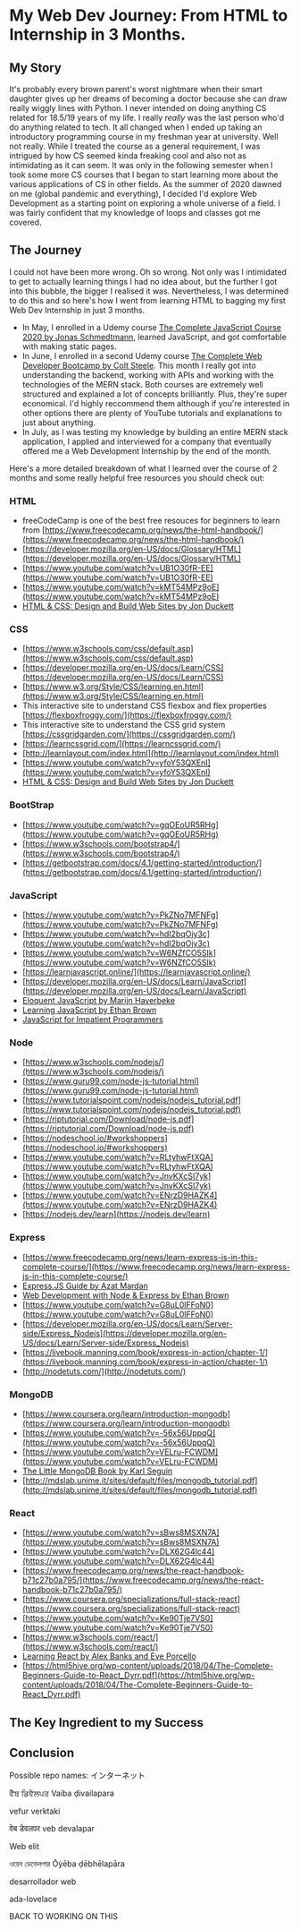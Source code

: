 # My Web Dev Journey: From HTML to Internship in 3 Months.

## My Story
It's probably every brown parent's worst nightmare when their smart daughter gives up her dreams of becoming a doctor because she can draw really wiggly lines with Python. 
I never intended on doing anything CS related for 18.5/19 years of my life. I really *really* was the last person who'd do anything related to tech. It all changed when I ended up taking an introductory programming course in my freshman year at university. Well not really. While I treated the course as a general requirement, I was intrigued by how CS seemed kinda freaking cool and also not as intimidating as it can seem. It was only in the following semester when I took some more CS courses that I began to start learning more about the various applications of CS in other fields. As the summer of 2020 dawned on me (global pandemic and everything), I decided I'd explore Web Development as a starting point on exploring a whole universe of a field. I was fairly confident that my knowledge of loops and classes got me covered.

## The Journey
I could not have been more wrong. Oh so wrong. Not only was I intimidated to get to actually learning things I had no idea about, but the further I got into this bubble, the bigger I realised it was. Nevertheless, I was determined to do this and so here's how I went from learning HTML to bagging my first Web Dev Internship in just 3 months. 
* In May, I enrolled in a Udemy course [The Complete JavaScript Course 2020 by Jonas Schmedtmann](https://www.udemy.com/course/the-complete-javascript-course/), learned JavaScript, and got comfortable with making static pages. 
* In June, I enrolled in a second Udemy course [The Complete Web Developer Bootcamp by Colt Steele](https://www.udemy.com/course/the-complete-javascript-course/). This month I really got into understanding the backend, working with APIs and working with the technologies of the MERN stack. 
Both courses are extremely well structured and explained a lot of concepts brilliantly. Plus, they're super economical. I'd highly reccommend them although if you're interested in other options there are plenty of YouTube tutorials and explanations to just about anything. 
* In July, as I was testing my knowledge by building an entire MERN stack application, I applied and interviewed for a company that eventually offered me a Web Development Internship by the end of the month. 

Here's a more detailed breakdown of what I learned over the course of 2 months and some really helpful free resources you should check out:

### HTML
* freeCodeCamp is one of the best free resouces for beginners to learn from [https://www.freecodecamp.org/news/the-html-handbook/](https://www.freecodecamp.org/news/the-html-handbook/)
* [https://developer.mozilla.org/en-US/docs/Glossary/HTML](https://developer.mozilla.org/en-US/docs/Glossary/HTML)
* [https://www.youtube.com/watch?v=UB1O30fR-EE](https://www.youtube.com/watch?v=UB1O30fR-EE)
* [https://www.youtube.com/watch?v=kMT54MPz9oE](https://www.youtube.com/watch?v=kMT54MPz9oE)
* [HTML & CSS: Design and Build Web Sites by Jon Duckett](https://wtf.tw/ref/duckett.pdf)

### CSS
* [https://www.w3schools.com/css/default.asp](https://www.w3schools.com/css/default.asp)
* [https://developer.mozilla.org/en-US/docs/Learn/CSS](https://developer.mozilla.org/en-US/docs/Learn/CSS)
* [https://www.w3.org/Style/CSS/learning.en.html](https://www.w3.org/Style/CSS/learning.en.html)
* This interactive site to understand CSS flexbox and flex properties [https://flexboxfroggy.com/](https://flexboxfroggy.com/)
* This interactive site to understand the CSS grid system [https://cssgridgarden.com/](https://cssgridgarden.com/)
* [https://learncssgrid.com/](https://learncssgrid.com/)
* [http://learnlayout.com/index.html](http://learnlayout.com/index.html)
* [https://www.youtube.com/watch?v=yfoY53QXEnI](https://www.youtube.com/watch?v=yfoY53QXEnI)
* [HTML & CSS: Design and Build Web Sites by Jon Duckett](https://wtf.tw/ref/duckett.pdf)

### BootStrap
* [https://www.youtube.com/watch?v=gqOEoUR5RHg](https://www.youtube.com/watch?v=gqOEoUR5RHg)
* [https://www.w3schools.com/bootstrap4/](https://www.w3schools.com/bootstrap4/)
* [https://getbootstrap.com/docs/4.1/getting-started/introduction/](https://getbootstrap.com/docs/4.1/getting-started/introduction/)

### JavaScript
* [https://www.youtube.com/watch?v=PkZNo7MFNFg](https://www.youtube.com/watch?v=PkZNo7MFNFg)
* [https://www.youtube.com/watch?v=hdI2bqOjy3c](https://www.youtube.com/watch?v=hdI2bqOjy3c)
* [https://www.youtube.com/watch?v=W6NZfCO5SIk](https://www.youtube.com/watch?v=W6NZfCO5SIk)
* [https://learnjavascript.online/](https://learnjavascript.online/)
* [https://developer.mozilla.org/en-US/docs/Learn/JavaScript](https://developer.mozilla.org/en-US/docs/Learn/JavaScript)
* [Eloquent JavaScript by Marijn Haverbeke](https://eloquentjavascript.net/Eloquent_JavaScript.pdf)
* [Learning JavaScript by Ethan Brown](https://pepa.holla.cz/wp-content/uploads/2016/08/Learning-JavaScript-3rd-Edition.pdf)
* [JavaScript for Impatient Programmers](https://exploringjs.com/impatient-js/downloads/impatient-js-preview-book.pdf)

### Node
* [https://www.w3schools.com/nodejs/](https://www.w3schools.com/nodejs/)
* [https://www.guru99.com/node-js-tutorial.html](https://www.guru99.com/node-js-tutorial.html)
* [https://www.tutorialspoint.com/nodejs/nodejs_tutorial.pdf](https://www.tutorialspoint.com/nodejs/nodejs_tutorial.pdf)
* [https://riptutorial.com/Download/node-js.pdf](https://riptutorial.com/Download/node-js.pdf)
* [https://nodeschool.io/#workshoppers](https://nodeschool.io/#workshoppers)
* [https://www.youtube.com/watch?v=RLtyhwFtXQA](https://www.youtube.com/watch?v=RLtyhwFtXQA)
* [https://www.youtube.com/watch?v=JnvKXcSI7yk](https://www.youtube.com/watch?v=JnvKXcSI7yk)
* [https://www.youtube.com/watch?v=ENrzD9HAZK4](https://www.youtube.com/watch?v=ENrzD9HAZK4)
* [https://nodejs.dev/learn](https://nodejs.dev/learn)

### Express
* [https://www.freecodecamp.org/news/learn-express-js-in-this-complete-course/](https://www.freecodecamp.org/news/learn-express-js-in-this-complete-course/)
* [Express.JS Guide by Azat Mardan](https://pepa.holla.cz/wp-content/uploads/2016/08/Express.js-Guide.pdf)
* [Web Development with Node & Express by Ethan Brown](https://www.vanmeegern.de/fileadmin/user_upload/PDF/Web_Development_with_Node_Express.pdf)
* [https://www.youtube.com/watch?v=G8uL0lFFoN0](https://www.youtube.com/watch?v=G8uL0lFFoN0)
* [https://developer.mozilla.org/en-US/docs/Learn/Server-side/Express_Nodejs](https://developer.mozilla.org/en-US/docs/Learn/Server-side/Express_Nodejs)
* [https://livebook.manning.com/book/express-in-action/chapter-1/](https://livebook.manning.com/book/express-in-action/chapter-1/)
* [http://nodetuts.com/](http://nodetuts.com/)

### MongoDB
* [https://www.coursera.org/learn/introduction-mongodb](https://www.coursera.org/learn/introduction-mongodb)
* [https://www.youtube.com/watch?v=-56x56UppqQ](https://www.youtube.com/watch?v=-56x56UppqQ)
* [https://www.youtube.com/watch?v=VELru-FCWDM](https://www.youtube.com/watch?v=VELru-FCWDM)
* [The Little MongoDB Book by Karl Seguin](https://openmymind.net/mongodb.pdf)
* [http://mdslab.unime.it/sites/default/files/mongodb_tutorial.pdf](http://mdslab.unime.it/sites/default/files/mongodb_tutorial.pdf)

### React
* [https://www.youtube.com/watch?v=sBws8MSXN7A](https://www.youtube.com/watch?v=sBws8MSXN7A)
* [https://www.youtube.com/watch?v=DLX62G4lc44](https://www.youtube.com/watch?v=DLX62G4lc44)
* [https://www.freecodecamp.org/news/the-react-handbook-b71c27b0a795/](https://www.freecodecamp.org/news/the-react-handbook-b71c27b0a795/)
* [https://www.coursera.org/specializations/full-stack-react](https://www.coursera.org/specializations/full-stack-react)
* [https://www.youtube.com/watch?v=Ke90Tje7VS0](https://www.youtube.com/watch?v=Ke90Tje7VS0)
* [https://www.w3schools.com/react/](https://www.w3schools.com/react/)
* [Learning React by Alex Banks and Eve Porcello](https://www.imel.ba/edukacija/learningreact1.pdf)
* [https://html5hive.org/wp-content/uploads/2018/04/The-Complete-Beginners-Guide-to-React_Dyrr.pdf](https://html5hive.org/wp-content/uploads/2018/04/The-Complete-Beginners-Guide-to-React_Dyrr.pdf)

## The Key Ingredient to my Success

## Conclusion

Possible repo names:
インターネット

ਵੈੱਬ ਡਿਵੈਲਪਰ
Vaiba ḍivailapara

vefur verktaki

वेब डेवलपर
veb devalapar

Web elit

ওয়েব ডেভেলপার
Ōẏēba ḍēbhēlapāra

desarrollador web

ada-lovelace

BACK TO WORKING ON THIS
